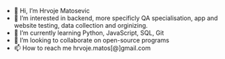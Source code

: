 - 👋 Hi, I’m Hrvoje Matosevic
- 👀 I’m interested in backend, more specificly QA specialisation, app and website testing, data collection and orginizing.
- 🌱 I’m currently learning Python, JavaScript, SQL, Git
- 💞️ I’m looking to collaborate on open-source programs
- 📫 How to reach me hrvoje.matos[@]gmail.com

<!---
print("Hellow World, nice to meet you")
--->
